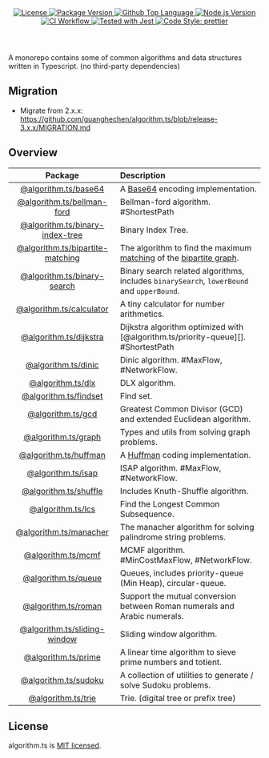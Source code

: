 <header>
  <div align="center">
    <a href="#license">
      <img
        alt="License"
        src="https://img.shields.io/github/license/guanghechen/algorithm.ts"
      />
    </a>
    <a href="https://github.com/guanghechen/algorithm.ts/tags">
      <img
        alt="Package Version"
        src="https://img.shields.io/github/v/tag/guanghechen/algorithm.ts?include_prereleases&sort=semver"
      />
    </a>
    <a href="https://github.com/guanghechen/algorithm.ts/search?l=typescript">
      <img
        alt="Github Top Language"
        src="https://img.shields.io/github/languages/top/guanghechen/algorithm.ts"
      />
    </a>
    <a href="https://github.com/nodejs/node">
      <img
        alt="Node.js Version"
        src="https://img.shields.io/node/v/@algorithm.ts/shuffle"
      />
    </a>
    <a href="https://github.com/guanghechen/algorithm.ts/actions/workflows/ci.yml">
      <img
        alt="CI Workflow"
        src="https://github.com/guanghechen/algorithm.ts/actions/workflows/ci.yml/badge.svg"
      />
    </a>
    <a href="https://github.com/facebook/jest">
      <img
        alt="Tested with Jest"
        src="https://img.shields.io/badge/tested_with-jest-9c465e.svg"
      />
    </a>
    <a href="https://github.com/prettier/prettier">
      <img
        alt="Code Style: prettier"
        src="https://img.shields.io/badge/code_style-prettier-ff69b4.svg?style=flat-square"
      />
    </a>
  </div>
</header>

A monorepo contains some of common algorithms and data structures written in Typescript. (no
third-party dependencies)

## Migration

- Migrate from 2.x.x: https://github.com/guanghechen/algorithm.ts/blob/release-3.x.x/MIGRATION.md

## Overview

|               Package                | Description                                                                                                 |
| :----------------------------------: | :---------------------------------------------------------------------------------------------------------- |
|       [@algorithm.ts/base64][]       | A [Base64][wiki-base64] encoding implementation.                                                            |
|    [@algorithm.ts/bellman-ford][]    | Bellman-ford algorithm. #ShortestPath                                                                       |
| [@algorithm.ts/binary-index-tree][]  | Binary Index Tree.                                                                                          |
| [@algorithm.ts/bipartite-matching][] | The algorithm to find the maximum [matching][wiki-matching] of the [bipartite graph][wiki-bipartite-graph]. |
|   [@algorithm.ts/binary-search][]    | Binary search related algorithms, includes `binarySearch`, `lowerBound` and `upperBound`.                   |
|     [@algorithm.ts/calculator][]     | A tiny calculator for number arithmetics.                                                                   |
|      [@algorithm.ts/dijkstra][]      | Dijkstra algorithm optimized with [@algorithm.ts/priority-queue][]. #ShortestPath                           |
|       [@algorithm.ts/dinic][]        | Dinic algorithm. #MaxFlow, #NetworkFlow.                                                                    |
|        [@algorithm.ts/dlx][]         | DLX algorithm.                                                                                              |
|      [@algorithm.ts/findset][]       | Find set.                                                                                                   |
|        [@algorithm.ts/gcd][]         | Greatest Common Divisor (GCD) and extended Euclidean algorithm.                                             |
|       [@algorithm.ts/graph][]        | Types and utils from solving graph problems.                                                                |
|      [@algorithm.ts/huffman][]       | A [Huffman][wiki-huffman] coding implementation.                                                            |
|        [@algorithm.ts/isap][]        | ISAP algorithm. #MaxFlow, #NetworkFlow.                                                                     |
|      [@algorithm.ts/shuffle][]       | Includes Knuth-Shuffle algorithm.                                                                           |
|        [@algorithm.ts/lcs][]         | Find the Longest Common Subsequence.                                                                        |
|      [@algorithm.ts/manacher][]      | The manacher algorithm for solving palindrome string problems.                                              |
|        [@algorithm.ts/mcmf][]        | MCMF algorithm. #MinCostMaxFlow, #NetworkFlow.                                                              |
|       [@algorithm.ts/queue][]        | Queues, includes priority-queue (Min Heap), circular-queue.                                                 |
|       [@algorithm.ts/roman][]        | Support the mutual conversion between Roman numerals and Arabic numerals.                                   |
|   [@algorithm.ts/sliding-window][]   | Sliding window algorithm.                                                                                   |
|       [@algorithm.ts/prime][]        | A linear time algorithm to sieve prime numbers and totient.                                                 |
|       [@algorithm.ts/sudoku][]       | A collection of utilities to generate / solve Sudoku problems.                                              |
|        [@algorithm.ts/trie][]        | Trie. (digital tree or prefix tree)                                                                         |

## License

algorithm.ts is
[MIT licensed](https://github.com/guanghechen/algorithm.ts/tree/release-2.x.x/LICENSE).

[wiki-base64]: https://en.wikipedia.org/wiki/Base64
[wiki-huffman]: https://en.wikipedia.org/wiki/Huffman_coding
[wiki-bipartite-graph]: https://en.wikipedia.org/wiki/Bipartite_graph
[wiki-matching]: https://en.wikipedia.org/wiki/Matching_(graph_theory)
[homepage]: https://github.com/guanghechen/algorithm.ts/tree/release-2.x.x
[@algorithm.ts/base64]: ./packages/base64
[@algorithm.ts/bellman-ford]: ./packages/bellman-ford
[@algorithm.ts/binary-index-tree]: ./packages/binary-index-tree
[@algorithm.ts/binary-search]: ./packages/binary-search
[@algorithm.ts/bipartite-matching]: ./packages/bipartite-matching
[@algorithm.ts/calculator]: ./packages/calculator
[@algorithm.ts/dijkstra]: ./packages/dijkstra
[@algorithm.ts/dinic]: ./packages/dinic
[@algorithm.ts/dlx]: ./packages/dlx
[@algorithm.ts/findset]: ./packages/findset
[@algorithm.ts/gcd]: ./packages/gcd
[@algorithm.ts/graph]: ./packages/graph
[@algorithm.ts/huffman]: ./packages/huffman
[@algorithm.ts/isap]: ./packages/isap
[@algorithm.ts/shuffle]: ./packages/shuffle
[@algorithm.ts/lcs]: ./packages/lcs
[@algorithm.ts/manacher]: ./packages/manacher
[@algorithm.ts/mcmf]: ./packages/mcmf
[@algorithm.ts/queue]: ./packages/queue
[@algorithm.ts/roman]: ./packages/roman
[@algorithm.ts/prime]: ./packages/prime
[@algorithm.ts/sliding-window]: ./packages/sliding-window
[@algorithm.ts/sudoku]: ./packages/sudoku
[@algorithm.ts/trie]: ./packages/trie
